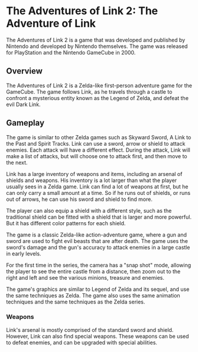 # The Adventures of Link 2: The Adventure of Link

The Adventures of Link 2 is a game that was developed and published by Nintendo and developed by Nintendo themselves. The game was released for PlayStation and the Nintendo GameCube in 2000.

## Overview

The Adventures of Link 2 is a Zelda-like first-person adventure game for the GameCube. The game follows Link, as he travels through a castle to confront a mysterious entity known as the Legend of Zelda, and defeat the evil Dark Link.

## Gameplay

The game is similar to other Zelda games such as Skyward Sword, A Link to the Past and Spirit Tracks. Link can use a sword, arrow or shield to attack enemies. Each attack will have a different effect. During the attack, Link will make a list of attacks, but will choose one to attack first, and then move to the next.

Link has a large inventory of weapons and items, including an arsenal of shields and weapons. His inventory is a lot larger than what the player usually sees in a Zelda game. Link can find a lot of weapons at first, but he can only carry a small amount at a time. So if he runs out of shields, or runs out of arrows, he can use his sword and shield to find more.

The player can also equip a shield with a different style, such as the traditional shield can be fitted with a shield that is larger and more powerful. But it has different color patterns for each shield.

The game is a classic Zelda-like action-adventure game, where a gun and sword are used to fight evil beasts that are after death. The game uses the sword's damage and the gun's accuracy to attack enemies in a large castle in early levels.

For the first time in the series, the camera has a "snap shot" mode, allowing the player to see the entire castle from a distance, then zoom out to the right and left and see the various minions, treasure and enemies.

The game's graphics are similar to Legend of Zelda and its sequel, and use the same techniques as Zelda. The game also uses the same animation techniques and the same techniques as the Zelda series.

### Weapons

Link's arsenal is mostly comprised of the standard sword and shield. However, Link can also find special weapons. These weapons can be used to defeat enemies, and can be upgraded with special abilities.
